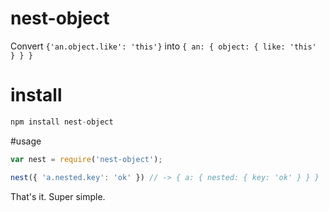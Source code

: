 # nest-object
Convert `{'an.object.like': 'this'}` into `{ an: { object: { like: 'this' } } }`

# install
```javascript
npm install nest-object
```

#usage
```javascript
var nest = require('nest-object');

nest({ 'a.nested.key': 'ok' }) // -> { a: { nested: { key: 'ok' } } }
```

That's it.  Super simple.
